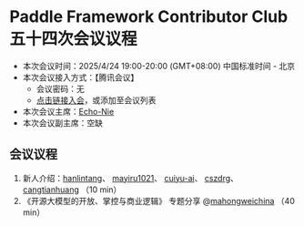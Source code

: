 # Paddle Framework Contributor Club 五十四次会议议程

- 本次会议时间：2025/4/24 19:00-20:00 (GMT+08:00) 中国标准时间 - 北京
- 本次会议接入方式：【腾讯会议】
  - 会议密码：无
  - [点击链接入会](https://meeting.tencent.com/dm/wcgjYjdZRxi3)，或添加至会议列表
- 本次会议主席：[Echo-Nie](https://github.com/Echo-Nie)
- 本次会议副主席：空缺

## 会议议程

1. 新人介绍：[hanlintang](https://github.com/hanlintang)、 [mayiru1021](https://github.com/mayiru1021)、 [cuiyu-ai](https://github.com/cuiyu-ai)、 [cszdrg](https://github.com/cszdrg)、 [cangtianhuang](https://github.com/cangtianhuang) （10 min）
2. 《开源大模型的开放、掌控与商业逻辑》 专题分享 @[mahongweichina](https://github.com/mahongweichina) （40 min）
